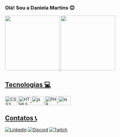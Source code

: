 ### Olá! Sou a Daniela Martins 😊

<div>
  <a href="https://github.com/danielamartinscosta">
<img height="180em" src="https://github-readme-stats.vercel.app/api?username=danielamartinscosta&show_icons=true&theme=dracula&include_all_commits=true&count_private=true"/>
 <img height="180em" src="https://github-readme-stats.vercel.app/api/top-langs/?username=danielamartinscosta&layout=compact&langs_count=7&theme=dracula"/>
  </div>
  
  ## Tecnologias 💻
  <div style="display: inline_block">
    <img align="center" alt="CSS3" height="30" width="40" src="https://cdn.jsdelivr.net/gh/devicons/devicon/icons/css3/css3-original.svg" />
    <img align="center" alt="HTML5" height="30" width="40" src="https://cdn.jsdelivr.net/gh/devicons/devicon/icons/html5/html5-original.svg" />
    <img align="center" alt="js" height="30" width="40" src="https://cdn.jsdelivr.net/gh/devicons/devicon/icons/javascript/javascript-original.svg" />
    <img align="center" alt="PHP" height="30" width="40" src="https://cdn.jsdelivr.net/gh/devicons/devicon/icons/php/php-original.svg" />
    <img align="center" alt="ts" height="30" width="40" src="https://cdn.jsdelivr.net/gh/devicons/devicon/icons/typescript/typescript-original.svg" />     
  </div>
  

  ## Contatos 📞
<div>

[![Linkedin](https://img.shields.io/badge/LinkedIn-0077B5?style=for-the-badge&logo=linkedin&logoColor=white)](https://www.linkedin.com/in/daniela-martins-costa)
[![Discord](https://img.shields.io/badge/Discord-7289DA?style=for-the-badge&logo=discord&logoColor=white)](https://discord.gg/cPccWVJf)
[![Twitch](https://img.shields.io/badge/Twitch-9146FF?style=for-the-badge&logo=twitch&logoColor=white)](https://www.twitch.tv/logoeu007)
  
  
  
  






